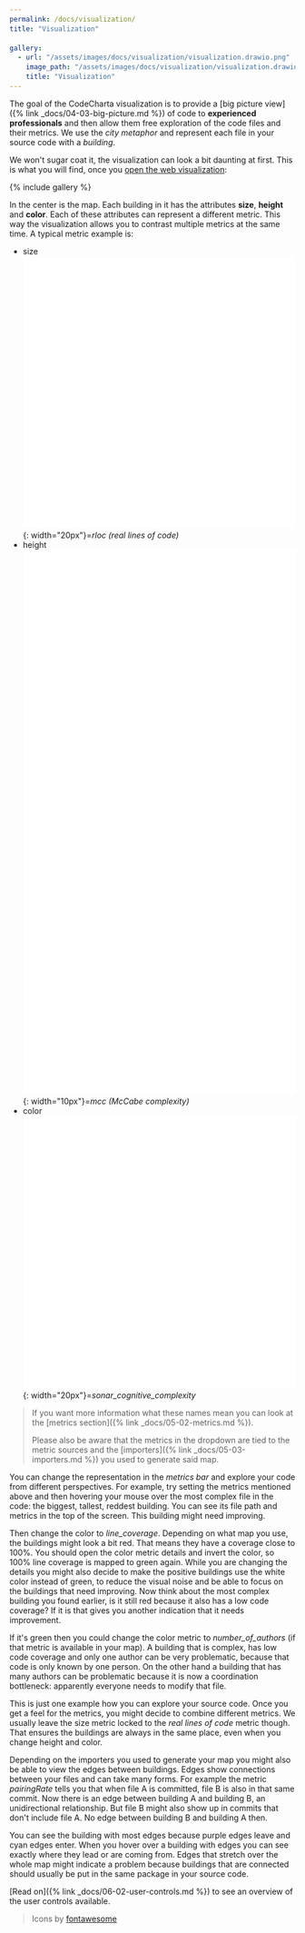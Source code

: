 ```yaml
---
permalink: /docs/visualization/
title: "Visualization"

gallery:
  - url: "/assets/images/docs/visualization/visualization.drawio.png"
    image_path: "/assets/images/docs/visualization/visualization.drawio.png"
    title: "Visualization"
---
```


The goal of the CodeCharta visualization is to provide a [big picture view]({% link _docs/04-03-big-picture.md %}) of code to **experienced professionals** and then allow them free exploration of the code files and their metrics. We use the _city metaphor_ and represent each file in your source code with a _building_.

We won't sugar coat it, the visualization can look a bit daunting at first. This is what you will find, once you [open the web visualization]({{site.web_visualization_link}}):

{% include gallery %}

In the center is the map. Each building in it has the attributes **size**, **height** and **color**. Each of these attributes can represent a different metric. This way the visualization allows you to contrast multiple metrics at the same time. A typical metric example is:

- size ![](/assets/images/vendor/fontawesome/arrows-alt-solid-white.svg){: width="20px"}=_rloc (real lines of code)_
- height ![](/assets/images/vendor/fontawesome/arrows-alt-v-solid-white.svg){: width="10px"}=_mcc (McCabe complexity)_
- color ![](/assets/images/vendor/fontawesome/paint-brush-solid-white.svg){: width="20px"}=_sonar_cognitive_complexity_

> If you want more information what these names mean you can look at the [metrics section]({% link _docs/05-02-metrics.md %}).
>
> Please also be aware that the metrics in the dropdown are tied to the metric sources and the [importers]({% link _docs/05-03-importers.md %}) you used to generate said map.

You can change the representation in the _metrics bar_ and explore your code from different perspectives. For example, try setting the metrics mentioned above and then hovering your mouse over the most complex file in the code: the biggest, tallest, reddest building. You can see its file path and metrics in the top of the screen. This building might need improving.

Then change the color to _line_coverage_. Depending on what map you use, the buildings might look a bit red. That means they have a coverage close to 100%. You should open the color metric details and invert the color, so 100% line coverage is mapped to green again. While you are changing the details you might also decide to make the positive buildings use the white color instead of green, to reduce the visual noise and be able to focus on the buildings that need improving. Now think about the most complex building you found earlier, is it still red because it also has a low code coverage? If it is that gives you another indication that it needs improvement.

If it's green then you could change the color metric to _number_of_authors_ (if that metric is available in your map). A building that is complex, has low code coverage and only one author can be very problematic, because that code is only known by one person. On the other hand a building that has many authors can be problematic because it is now a coordination bottleneck: apparently everyone needs to modify that file.

This is just one example how you can explore your source code. Once you get a feel for the metrics, you might decide to combine different metrics. We usually leave the size metric locked to the _real lines of code_ metric though. That ensures the buildings are always in the same place, even when you change height and color.

Depending on the importers you used to generate your map you might also be able to view the edges between buildings. Edges show connections between your files and can take many forms. For example the metric _pairingRate_ tells you that when file A is committed, file B is also in that same commit. Now there is an edge between building A and building B, an unidirectional relationship. But file B might also show up in commits that don't include file A. No edge between building B and building A then.

You can see the building with most edges because purple edges leave and cyan edges enter. When you hover over a building with edges you can see exactly where they lead or are coming from. Edges that stretch over the whole map might indicate a problem because buildings that are connected should usually be put in the same package in your source code.

[Read on]({% link _docs/06-02-user-controls.md %}) to see an overview of the user controls available.

> Icons by [fontawesome](https://fontawesome.com/icons?d=gallery&q=arrows)
